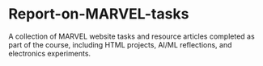 # Report-on-MARVEL-tasks
A collection of MARVEL website tasks and resource articles completed as part of the course, including HTML projects, AI/ML reflections, and electronics experiments.
